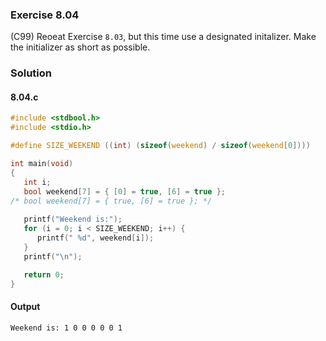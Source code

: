 ### Exercise 8.04
(C99) Reoeat Exercise `8.03`, but this time use a designated initalizer. Make the initializer as short as possible.
### Solution
#### 8.04.c
```c
#include <stdbool.h>
#include <stdio.h>

#define SIZE_WEEKEND ((int) (sizeof(weekend) / sizeof(weekend[0])))

int main(void)
{
   int i;
   bool weekend[7] = { [0] = true, [6] = true };
/* bool weekend[7] = { true, [6] = true }; */
   
   printf("Weekend is:");
   for (i = 0; i < SIZE_WEEKEND; i++) {
      printf(" %d", weekend[i]);
   }
   printf("\n");

   return 0;
}
```
#### Output
```
Weekend is: 1 0 0 0 0 0 1
```
